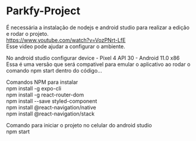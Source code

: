 # Parkfy-Project
É necessária a instalação de nodejs e android studio para realizar a edição e rodar o projeto.<br>
https://www.youtube.com/watch?v=VozPNrt-LfE <br>
Esse video pode ajudar a configurar o ambiente.<br>


No android studio configurar device - Pixel 4 API 30 - Android 11.0 x86<br>
Essa é uma versão que será compativel para emular o aplicativo ao rodar o comando npm start dentro do código...<br>


Comandos NPM para instalar<br>
npm install -g expo-cli<br>
npm install -g react-router-dom<br>
npm install --save styled-component<br>
npm install @react-navigation/native<br>
npm install @react-navigation/stack <br>


Comando para iniciar o projeto no celular do android studio<br>
npm start
